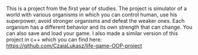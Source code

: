 This is a project from the first year of studies. The project is simulator of a world with various organisms in which you can control human, use his superpower, avoid stronger organisms and defeat the weaker ones. Each organism has a different behavior and its own strength that can change. You can also save and load your game. I also made a similar version of this project in c++ which you can find here: https://github.com/CzajaLukasz/life-game-OOP-project
